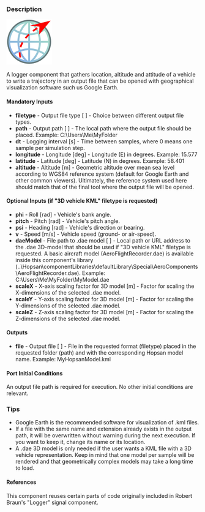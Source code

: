 ### Description
![Flight recorder picture](AeroFlightRecorder.svg)

A logger component that gathers location, altitude and attitude of a vehicle to write a trajectory in an output file that can be opened with geographical visualization software such us Google Earth.

#### Mandatory Inputs
* **filetype** - Output file type [ ] - Choice between different output file types.
* **path** - Output path [ ] - The local path where the output file should be placed. Example: C:\Users\Me\MyFolder
* **dt** - Logging interval [s] - Time between samples, where 0 means one sample per simulation step.
* **longitude** - Longitude [deg] - Longitude (E) in degrees. Example: 15.577
* **latitude** - Latitude [deg] - Latitude (N) in degrees. Example: 58.401
* **altitude** - Altitude [m] - Geometric altitude over mean sea level according to WGS84 reference system (default for Google Earth and other common viewers). Ultimately, the reference system used here should match that of the final tool where the output file will be opened.

#### Optional Inputs (if "3D vehicle KML" filetype is requested)
* **phi** - Roll [rad] - Vehicle's bank angle.
* **pitch** - Pitch [rad] - Vehicle's pitch angle.
* **psi** - Heading [rad] - Vehicle's direction or bearing.
* **v** - Speed [m/s] - Vehicle speed (ground- or air-speed).
* **daeModel** - File path to .dae model [ ] - Local path or URL address to the .dae 3D-model that should be used if "3D vehicle KML" filetype is requested. A basic aircraft model (AeroFlightRecorder.dae) is available inside this component's library (..\Hopsan\componentLibraries\defaultLibrary\Special\AeroComponents\AeroFlightRecorder.dae). Example: C:\Users\Me\MyFolder\MyModel.dae
* **scaleX** - X-axis scaling factor for 3D model [m] - Factor for scaling the X-dimensions of the selected .dae model.
* **scaleY** - Y-axis scaling factor for 3D model [m] - Factor for scaling the Y-dimensions of the selected .dae model.
* **scaleZ** - Z-axis scaling factor for 3D model [m] - Factor for scaling the Z-dimensions of the selected .dae model.

#### Outputs
* **file** - Output file [ ] - File in the requested format (filetype) placed in the requested folder (path) and with the corresponding Hopsan model name. Example: MyHopsanModel.kml

#### Port Initial Conditions
An output file path is required for execution. No other initial conditions are relevant.

<!--- ### Tips--->

### Tips
* Google Earth is the recommended software for visualization of .kml files.
* If a file with the same name and extension already exists in the output path, it will be overwritten without warning during the next execution. If you want to keep it, change its name or its location.
* A .dae 3D model is only needed if the user wants a KML file with a 3D vehicle representation. Keep in mind that one model per sample will be rendered and that geometrically complex models may take a long time to load.

<!---EQUATION  --->

#### References
This component reuses certain parts of code originally included in Robert Braun's "Logger" signal component.
